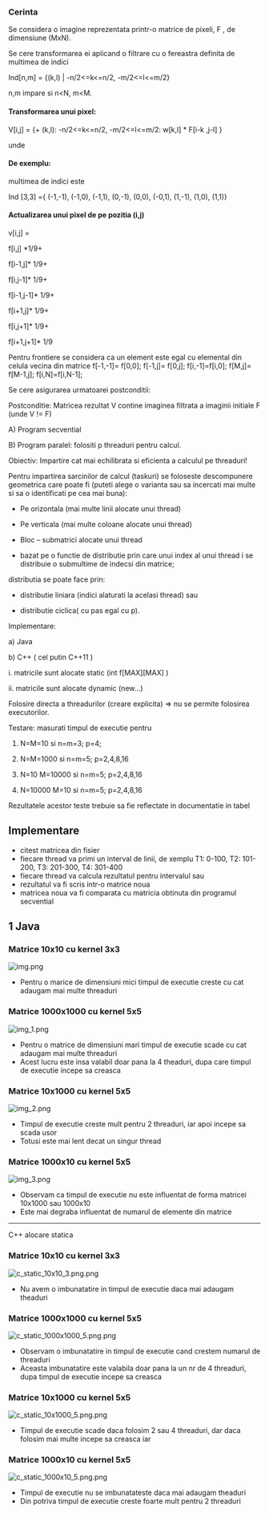 ### Cerinta

Se considera o imagine reprezentata printr-o matrice de pixeli, F , de dimensiune (MxN).

Se cere transformarea ei aplicand o filtrare cu o fereastra definita de multimea de indici

Ind[n,m] = {(k,l) | -n/2<=k<=n/2, -m/2<=l<=m/2}

n,m impare si n<N, m<M.

#### Transformarea unui pixel:

V[i,j] = {+ (k,l): -n/2<=k<=n/2, -m/2<=l<=m/2: w[k,l] * F[i-k ,j-l] }

unde

#### De exemplu:

multimea de indici este

Ind [3,3] ={ (-1,-1), (-1,0), (-1,1), (0,-1), (0,0), (-0,1), (1,-1), (1,0), (1,1)}

#### Actualizarea unui pixel de pe pozitia (i,j)

v[i,j] =

f[i,j] *1/9+

f[i-1,j]* 1/9+

f[i,j-1]* 1/9+

f[i-1,j-1]* 1/9+

f[i+1,j]* 1/9+

f[i,j+1]* 1/9+

f[i+1,j+1]* 1/9

Pentru frontiere se considera ca un element este egal cu elemental din celula vecina din matrice f[-1,-1]= f[0,0]; f[-1,j]= f[0,j]; f[i,-1]=f[i,0]; f[M,j]= f[M-1,j]; f[i,N]=f[i,N-1];

Se cere asigurarea urmatoarei postconditii:

Postconditie: Matricea rezultat V contine imaginea filtrata a imaginii initiale F (unde V != F)

A) Program secvential

B) Program paralel: folositi p threaduri pentru calcul.

Obiectiv: Impartire cat mai echilibrata si eficienta a calculul pe threaduri!

Pentru impartirea sarcinilor de calcul (taskuri) se foloseste descompunere geometrica care poate fi (puteti alege o varianta sau sa incercati mai multe si sa o identificati pe cea mai buna):

- Pe orizontala (mai multe linii alocate unui thread)

- Pe verticala (mai multe coloane alocate unui thread)

- Bloc – submatrici alocate unui thread

- bazat pe o functie de distributie prin care unui index al unui thread i se distribuie o submultime de indecsi din matrice;

distributia se poate face prin:

- distributie liniara (indici alaturati la acelasi thread) sau

- distributie ciclica( cu pas egal cu p).

Implementare:

a) Java

b) C++ ( cel putin C++11 )

i. matricile sunt alocate static (int f[MAX][MAX] )

ii. matricile sunt alocate dynamic (new…)

Folosire directa a threadurilor (creare explicita) => nu se permite folosirea executorilor.

Testare: masurati timpul de executie pentru

1) N=M=10 si n=m=3; p=4;

2) N=M=1000 si n=m=5; p=2,4,8,16

3) N=10 M=10000 si n=m=5; p=2,4,8,16

4) N=10000 M=10 si n=m=5; p=2,4,8,16

Rezultatele acestor teste trebuie sa fie reflectate in documentatie in tabel

## Implementare
- citest matricea din fisier
- fiecare thread va primi un interval de linii, de xemplu T1: 0-100, T2: 101-200, T3: 201-300, T4: 301-400
- fiecare thread va calcula rezultatul pentru intervalul sau
- rezultatul va fi scris intr-o matrice noua
- matricea noua va fi comparata cu matricia obtinuta din programul secvential

## 1 Java
### Matrice 10x10 cu kernel 3x3
![img.png](img.png)
- Pentru o marice de dimensiuni mici timpul de executie creste cu cat adaugam mai multe threaduri

### Matrice 1000x1000 cu kernel 5x5
![img_1.png](img_1.png)
- Pentru o matrice de dimensiuni mari timpul de executie scade cu cat adaugam mai multe threaduri
- Acest lucru este insa valabil doar pana la 4 theaduri, dupa care timpul de executie incepe sa creasca

### Matrice 10x1000 cu kernel 5x5
![img_2.png](img_2.png)
- Timpul de executie creste mult pentru 2 threaduri, iar apoi incepe sa scada usor
- Totusi este mai lent decat un singur thread

### Matrice 1000x10 cu kernel 5x5
![img_3.png](img_3.png)
- Observam ca timpul de executie nu este influentat de forma matricei 10x1000 sau 1000x10
- Este mai degraba influentat de numarul de elemente din matrice

- - - 

C++ alocare statica

### Matrice 10x10 cu kernel 3x3
![c_static_10x10_3.png.png](c_static_10x10_3.png)
- Nu avem o imbunatatire in timpul de executie daca mai adaugam theaduri

### Matrice 1000x1000 cu kernel 5x5
![c_static_1000x1000_5.png.png](c_static_1000x1000_5.png)
- Observam o imbunatatire in timpul de executie cand crestem numarul de threaduri
- Aceasta imbunatatire este valabila doar pana la un nr de 4 threaduri, dupa timpul de executie incepe sa creasca

### Matrice 10x1000 cu kernel 5x5
![c_static_10x1000_5.png.png](c_static_10x1000_5.png)
- Timpul de executie scade daca folosim 2 sau 4 threaduri, dar daca folosim mai multe incepe sa creasca iar

### Matrice 1000x10 cu kernel 5x5
![c_static_1000x10_5.png.png](c_static_1000x10_5.png)
- Timpul de executie nu se imbunatateste daca mai adaugam theaduri
- Din potriva timpul de executie creste foarte mult pentru 2 threaduri
